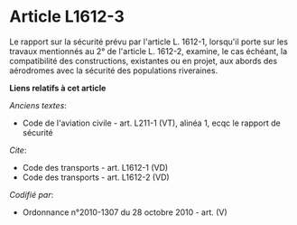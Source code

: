 # Article L1612-3

Le rapport sur la sécurité prévu par l'article L. 1612-1, lorsqu'il porte sur les travaux mentionnés au 2° de l'article L.
1612-2, examine, le cas échéant, la compatibilité des constructions, existantes ou en projet, aux abords des aérodromes avec
la sécurité des populations riveraines.

**Liens relatifs à cet article**

_Anciens textes_:

  - Code de l'aviation civile - art. L211-1 (VT), alinéa 1, ecqc le rapport de sécurité

_Cite_:

  - Code des transports - art. L1612-1 (VD)
  - Code des transports - art. L1612-2 (VD)

_Codifié par_:

  - Ordonnance n°2010-1307 du 28 octobre 2010 - art. (V)
